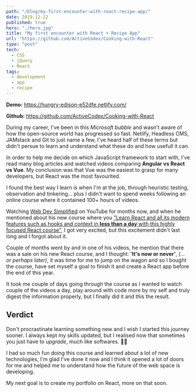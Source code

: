 ```yaml
---
path: "/blog/my-first-encounter-with-react-recipe-app/"
date: 2019-12-22
published: true
hero: "./hero.jpg"
title: "My first encounter with React + Recipe App"
url: "https://github.com/ActiveCodex/Cooking-with-React"
type: "post"
tech:
  - CSS
  - jQuery
  - React
tags:
  - development
  - app
  - recipe
---
```


**Demo:** <a rel="noopener noreferrer" target="_blank" href="https://hungry-edison-e52dfe.netlify.com/">https://hungry-edison-e52dfe.netlify.com/</a>

**Github:** <a rel="noopener noreferrer" target="_blank" href="https://github.com/ActiveCodex/Cooking-with-React">https://github.com/ActiveCodex/Cooking-with-React</a>

During my career, I've been in this *Microsoft bubble* and wasn't aware of how the open-source world has progressed so fast. Netlify, Headless CMS, JAMstack and Git to just name a few, I've heard half of these terms but didn't persue to learn and understand what these do and how usefull it can.

In order to help me decide on which JavaScript framework to start with, I've read many blog articles and watched videos comparing **Angular vs React vs Vue**. My conclusion was that Vue was the easiest to grasp for many developers, but React was the most favourited.

I found the best way I learn is when I'm at the job, through heuristic testing, observation and tinkering... plus I didn't want to spend weeks following an online course where it contained 100+ hours of videos.

Watching <a rel="noopener noreferrer" target="_blank" href="https://www.youtube.com/channel/UCFbNIlppjAuEX4znoulh0Cw/videos">Web Dev Simplified</a> on YouTube for months now, and when he mentioned about his new course where you <a rel="noopener noreferrer" target="_blank" href="https://courses.webdevsimplified.com/learn-react-today">"Learn React and all its modern features such as hooks and context in **less than a day** with this highly focused React course"</a>, I got very excited, but this excitement didn't last long and I forgot about it.

Couple of months went by and in one of his videos, he mention that there was a sale on his new React course, and I thought: **'It's now or never'**, *(... or perhaps later)*, it was time for me to jump on the wagon and so I bought the course, have set myself a goal to finish it and create a React app before the end of this year.

It took me couple of days going through the course as I wanted to watch couple of the videos a day, play around with code more by my self and truly digest the information properly, but I finally did it and this the result.

## Verdict

Don't procrastinate learning something new and I wish I started this journey sooner. I always kept my skills updated, but I realised now that sometimes you just have to *upgrade*, much like softwares. 🤦‍♂️

I had so much fun doing this course and learned about a lot of new technologies, I'm glad I've done it now and I think it opened a lot of doors for me and helped me to understand how the future of the web space is developing.

My next goal is to create my portfolio on React, more on that soon.
